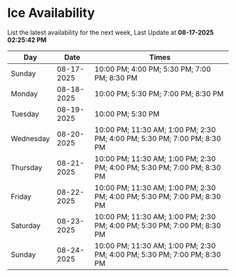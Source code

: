 # Ice Availability

List the latest availability for the next week, Last Update at **08-17-2025 02:25:42 PM**

| Day         | Date        | Times       |
| ----------- | ----------- | ----------- |
|Sunday|08-17-2025|10:00 PM; 4:00 PM; 5:30 PM; 7:00 PM; 8:30 PM|
|Monday|08-18-2025|10:00 PM; 5:30 PM; 7:00 PM; 8:30 PM|
|Tuesday|08-19-2025|10:00 PM; 5:30 PM|
|Wednesday|08-20-2025|10:00 PM; 11:30 AM; 1:00 PM; 2:30 PM; 4:00 PM; 5:30 PM; 7:00 PM; 8:30 PM|
|Thursday|08-21-2025|10:00 PM; 11:30 AM; 1:00 PM; 2:30 PM; 4:00 PM; 5:30 PM; 7:00 PM; 8:30 PM|
|Friday|08-22-2025|10:00 PM; 11:30 AM; 1:00 PM; 2:30 PM; 4:00 PM; 5:30 PM; 7:00 PM; 8:30 PM|
|Saturday|08-23-2025|10:00 PM; 11:30 AM; 1:00 PM; 2:30 PM; 4:00 PM; 5:30 PM; 7:00 PM; 8:30 PM|
|Sunday|08-24-2025|10:00 PM; 11:30 AM; 1:00 PM; 2:30 PM; 4:00 PM; 5:30 PM; 7:00 PM; 8:30 PM|
